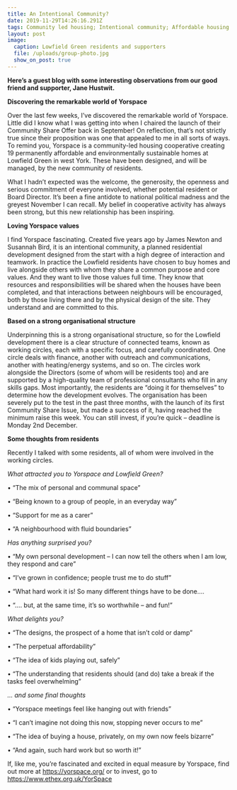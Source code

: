 ```yaml
---
title: An Intentional Community?
date: 2019-11-29T14:26:16.291Z
tags: Community led housing; Intentional community; Affordable housing
layout: post
image:
  caption: Lowfield Green residents and supporters
  file: /uploads/group-photo.jpg
  show_on_post: true
---
```

**Here’s a guest blog with some interesting observations from our good friend and supporter, Jane Hustwit.**

**Discovering the remarkable world of Yorspace**

Over the last few weeks, I’ve discovered the remarkable world of Yorspace.  Little did I know what I was getting into when I chaired the launch of their Community Share Offer back in September! On reflection, that’s not strictly true since their proposition was one that appealed to me in all sorts of ways. To remind you, Yorspace is a community-led housing cooperative creating 19 permanently affordable and environmentally sustainable homes at Lowfield Green in west York. These have been designed, and will be managed, by the new community of residents.

What I hadn’t expected was the welcome, the generosity, the openness and serious commitment of everyone involved, whether potential resident or Board Director. It’s been a fine antidote to national political madness and the greyest November I can recall. My belief in cooperative activity has always been strong, but this new relationship has been inspiring.  

**Loving Yorspace values**

I find Yorspace fascinating.  Created five years ago by James Newton and Susannah Bird, it is an intentional community, a planned residential development designed from the start with a high degree of interaction and teamwork.  In practice the Lowfield residents have chosen to buy homes and live alongside others with whom they share a common purpose and core values.  And they want to live those values full time.  They know that resources and responsibilities will be shared when the houses have been completed, and that interactions between neighbours will be encouraged, both by those living there and by the physical design of the site.  They understand and are committed to this. 

**Based on a strong organisational structure**

Underpinning this is a strong organisational structure, so for the Lowfield development there is a clear structure of connected teams, known as working circles, each with a specific focus, and carefully coordinated.  One circle deals with finance, another with outreach and communications, another with heating/energy systems, and so on.  The circles work alongside the Directors (some of whom will be residents too) and are supported by a high-quality team of professional consultants who fill in any skills gaps. Most importantly, the residents are “doing it for themselves” to determine how the development evolves. The organisation has been severely put to the test in the past three months, with the launch of its first Community Share Issue, but made a success of it, having reached the minimum raise this week. You can still invest, if you’re quick – deadline is Monday 2nd December.

**Some thoughts from residents**

Recently I talked with some residents, all of whom were involved in the working circles.

_What attracted you to Yorspace and Lowfield Green?_   

•	“The mix of personal and communal space” 

•	“Being known to a group of people, in an everyday way”

•	“Support for me as a carer”

•	“A neighbourhood with fluid boundaries”

_Has anything surprised you?_ 

•	“My own personal development – I can now tell the others when I am low, they respond and care”

•	“I’ve grown in confidence; people trust me to do stuff”

•	“What hard work it is! So many different things have to be done….

•	“…. but, at the same time, it’s so worthwhile – and fun!”

_What delights you?_

•	“The designs, the prospect of a home that isn’t cold or damp”

•	“The perpetual affordability”

•	“The idea of kids playing out, safely”

•	“The understanding that residents should (and do) take a break if the tasks feel overwhelming”

_… and some final thoughts_ 

•	“Yorspace meetings feel like hanging out with friends” 

•	“I can’t imagine not doing this now, stopping never occurs to me”

•	“The idea of buying a house, privately, on my own now feels bizarre” 

•	“And again, such hard work but so worth it!”

If, like me, you’re fascinated and excited in equal measure by Yorspace, find out more at <https://yorspace.org/>  or to invest, go to <https://www.ethex.org.uk/YorSpace>
